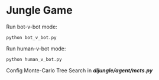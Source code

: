 # Jungle Game

Run bot-v-bot mode:
```
python bot_v_bot.py
```

Run human-v-bot mode:
```
python human_v_bot.py
```

Config Monte-Carlo Tree Search in ***dljungle/agent/mcts.py***
